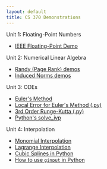 ```yaml
---
layout: default
title: CS 370 Demonstrations
---
```


Unit 1: Floating-Point Numbers
- [IEEE Floating-Point Demo](https://jorchard.github.io/floating-point/IEEE_FP_standard.html)

Unit 2: Numerical Linear Algebra
- [Randy (Page Rank) demos](https://jorchard.github.io/linalg/Randy_demos.html)
- [Induced Norms demos](https://jorchard.github.io/linalg/induced_norms.html)

Unit 3: ODEs
- [Euler's Method](https://jorchard.github.io/odes/Euler_demo.html)
- [Local Error for Euler's Method (.py)](https://jorchard.github.io/odes/Euler_error_demo.py)
- [3rd Order Runge-Kutta (.py)](https://jorchard.github.io/odes/rk3.py)
- [Python's solve_ivp](https://jorchard.github.io/odes/ode_suite_demos.html)

Unit 4: Interpolation
- [Monomial Interpolation](https://jorchard.github.io/interp/Monomial_Interpolation.html)
- [Lagrange Interpolation](https://jorchard.github.io/interp/Lagrange.html)
- [Cubic Splines in Python](https://jorchard.github.io/interp/simple_spline.html)
- [How to use `ginput` in Python](https://jorchard.github.io/interp/ginput_demo.html)
